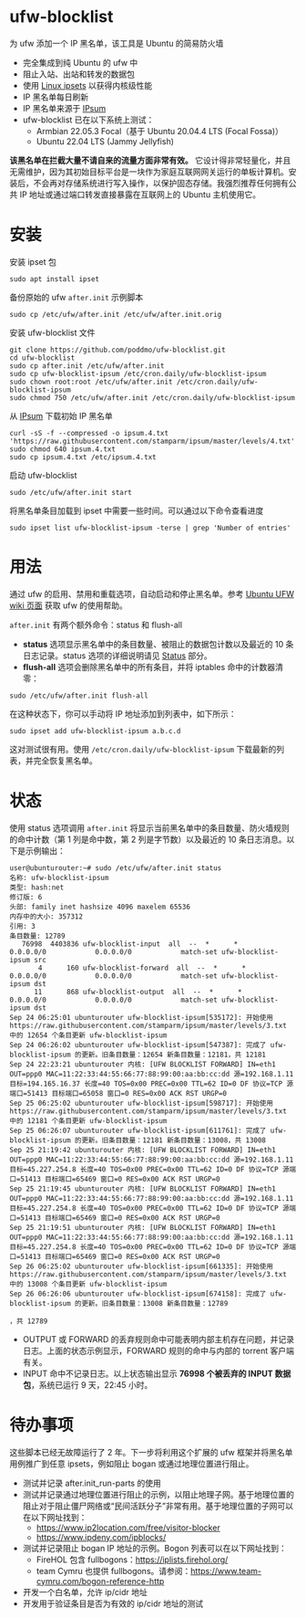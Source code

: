 # ufw-blocklist

为 ufw 添加一个 IP 黑名单，该工具是 Ubuntu 的简易防火墙
* 完全集成到纯 Ubuntu 的 ufw 中
* 阻止入站、出站和转发的数据包
* 使用 [Linux ipsets](https://ipset.netfilter.org/) 以获得内核级性能
* IP 黑名单每日刷新
* IP 黑名单来源于 [IPsum](https://github.com/stamparm/ipsum)
* ufw-blocklist 已在以下系统上测试：
  * Armbian 22.05.3 Focal（基于 Ubuntu 20.04.4 LTS (Focal Fossa)）
  * Ubuntu 22.04 LTS (Jammy Jellyfish)

**该黑名单在拦截大量不请自来的流量方面非常有效。** 它设计得非常轻量化，并且无需维护，因为其初始目标平台是一块作为家庭互联网网关运行的单板计算机。安装后，不会再对存储系统进行写入操作，以保护固态存储。我强烈推荐任何拥有公共 IP 地址或通过端口转发直接暴露在互联网上的 Ubuntu 主机使用它。

# 安装
安装 ipset 包
```
sudo apt install ipset
```

备份原始的 ufw `after.init` 示例脚本
```
sudo cp /etc/ufw/after.init /etc/ufw/after.init.orig
```

安装 ufw-blocklist 文件
```
git clone https://github.com/poddmo/ufw-blocklist.git
cd ufw-blocklist
sudo cp after.init /etc/ufw/after.init
sudo cp ufw-blocklist-ipsum /etc/cron.daily/ufw-blocklist-ipsum
sudo chown root:root /etc/ufw/after.init /etc/cron.daily/ufw-blocklist-ipsum
sudo chmod 750 /etc/ufw/after.init /etc/cron.daily/ufw-blocklist-ipsum
```

从 [IPsum](https://github.com/stamparm/ipsum) 下载初始 IP 黑名单
```
curl -sS -f --compressed -o ipsum.4.txt 'https://raw.githubusercontent.com/stamparm/ipsum/master/levels/4.txt'
sudo chmod 640 ipsum.4.txt
sudo cp ipsum.4.txt /etc/ipsum.4.txt
```
启动 ufw-blocklist
```
sudo /etc/ufw/after.init start
```
将黑名单条目加载到 ipset 中需要一些时间。可以通过以下命令查看进度
```
sudo ipset list ufw-blocklist-ipsum -terse | grep 'Number of entries'
```

# 用法
通过 ufw 的启用、禁用和重载选项，自动启动和停止黑名单。参考 [Ubuntu UFW wiki 页面](https://help.ubuntu.com/community/UFW) 获取 ufw 的使用帮助。

`after.init` 有两个额外命令：status 和 flush-all
- **status** 选项显示黑名单中的条目数量、被阻止的数据包计数以及最近的 10 条日志记录。status 选项的详细说明请见 [Status](#status) 部分。
- **flush-all** 选项会删除黑名单中的所有条目，并将 iptables 命中的计数器清零：
```
sudo /etc/ufw/after.init flush-all
```
在这种状态下，你可以手动将 IP 地址添加到列表中，如下所示：
```
sudo ipset add ufw-blocklist-ipsum a.b.c.d
```
这对测试很有用。使用 `/etc/cron.daily/ufw-blocklist-ipsum` 下载最新的列表，并完全恢复黑名单。

# 状态
使用 status 选项调用 `after.init` 将显示当前黑名单中的条目数量、防火墙规则的命中计数（第 1 列是命中数，第 2 列是字节数）以及最近的 10 条日志消息。以下是示例输出：
```
user@ubunturouter:~# sudo /etc/ufw/after.init status
名称: ufw-blocklist-ipsum
类型: hash:net
修订版: 6
头部: family inet hashsize 4096 maxelem 65536
内存中的大小: 357312
引用: 3
条目数量: 12789
   76998  4403836 ufw-blocklist-input  all  --  *      *       0.0.0.0/0            0.0.0.0/0            match-set ufw-blocklist-ipsum src
       4      160 ufw-blocklist-forward  all  --  *      *       0.0.0.0/0            0.0.0.0/0            match-set ufw-blocklist-ipsum dst
      11      868 ufw-blocklist-output  all  --  *      *       0.0.0.0/0            0.0.0.0/0            match-set ufw-blocklist-ipsum dst
Sep 24 06:25:01 ubunturouter ufw-blocklist-ipsum[535172]: 开始使用 https://raw.githubusercontent.com/stamparm/ipsum/master/levels/3.txt 中的 12654 个条目更新 ufw-blocklist-ipsum
Sep 24 06:26:02 ubunturouter ufw-blocklist-ipsum[547387]: 完成了 ufw-blocklist-ipsum 的更新。旧条目数量：12654 新条目数量：12181，共 12181
Sep 24 22:23:21 ubunturouter 内核: [UFW BLOCKLIST FORWARD] IN=eth1 OUT=ppp0 MAC=11:22:33:44:55:66:77:88:99:00:aa:bb:cc:dd 源=192.168.1.11 目标=194.165.16.37 长度=40 TOS=0x00 PREC=0x00 TTL=62 ID=0 DF 协议=TCP 源端口=51413 目标端口=65058 窗口=0 RES=0x00 ACK RST URGP=0
Sep 25 06:25:02 ubunturouter ufw-blocklist-ipsum[598717]: 开始使用 https://raw.githubusercontent.com/stamparm/ipsum/master/levels/3.txt 中的 12181 个条目更新 ufw-blocklist-ipsum
Sep 25 06:26:07 ubunturouter ufw-blocklist-ipsum[611761]: 完成了 ufw-blocklist-ipsum 的更新。旧条目数量：12181 新条目数量：13008，共 13008
Sep 25 21:19:42 ubunturouter 内核: [UFW BLOCKLIST FORWARD] IN=eth1 OUT=ppp0 MAC=11:22:33:44:55:66:77:88:99:00:aa:bb:cc:dd 源=192.168.1.11 目标=45.227.254.8 长度=40 TOS=0x00 PREC=0x00 TTL=62 ID=0 DF 协议=TCP 源端口=51413 目标端口=65469 窗口=0 RES=0x00 ACK RST URGP=0
Sep 25 21:19:45 ubunturouter 内核: [UFW BLOCKLIST FORWARD] IN=eth1 OUT=ppp0 MAC=11:22:33:44:55:66:77:88:99:00:aa:bb:cc:dd 源=192.168.1.11 目标=45.227.254.8 长度=40 TOS=0x00 PREC=0x00 TTL=62 ID=0 DF 协议=TCP 源端口=51413 目标端口=65469 窗口=0 RES=0x00 ACK RST URGP=0
Sep 25 21:19:51 ubunturouter 内核: [UFW BLOCKLIST FORWARD] IN=eth1 OUT=ppp0 MAC=11:22:33:44:55:66:77:88:99:00:aa:bb:cc:dd 源=192.168.1.11 目标=45.227.254.8 长度=40 TOS=0x00 PREC=0x00 TTL=62 ID=0 DF 协议=TCP 源端口=51413 目标端口=65469 窗口=0 RES=0x00 ACK RST URGP=0
Sep 26 06:25:02 ubunturouter ufw-blocklist-ipsum[661335]: 开始使用 https://raw.githubusercontent.com/stamparm/ipsum/master/levels/3.txt 中的 13008 个条目更新 ufw-blocklist-ipsum
Sep 26 06:26:06 ubunturouter ufw-blocklist-ipsum[674158]: 完成了 ufw-blocklist-ipsum 的更新。旧条目数量：13008 新条目数量：12789

，共 12789
```
- OUTPUT 或 FORWARD 的丢弃规则命中可能表明内部主机存在问题，并记录日志。上面的状态示例显示，FORWARD 规则的命中与内部的 torrent 客户端有关。
- INPUT 命中不记录日志。以上状态输出显示 **76998 个被丢弃的 INPUT 数据包**，系统已运行 9 天，22:45 小时。

# 待办事项
这些脚本已经无故障运行了 2 年。下一步将利用这个扩展的 ufw 框架并将黑名单用例推广到任意 ipsets，例如阻止 bogan 或通过地理位置进行阻止。
- 测试并记录 after.init_run-parts 的使用
- 测试并记录通过地理位置进行阻止的示例，以阻止地理子网。基于地理位置的阻止对于阻止僵尸网络或“民间活跃分子”非常有用。基于地理位置的子网可以在以下网址找到：
  - https://www.ip2location.com/free/visitor-blocker
  - https://www.ipdeny.com/ipblocks/
- 测试并记录阻止 bogan IP 地址的示例。Bogon 列表可以在以下网址找到：
  - FireHOL 包含 fullbogons：https://iplists.firehol.org/
  - team Cymru 也提供 fullbogons。请参阅：https://www.team-cymru.com/bogon-reference-http
- 开发一个白名单，允许 ip/cidr 地址
- 开发用于验证条目是否为有效的 ip/cidr 地址的测试
```
